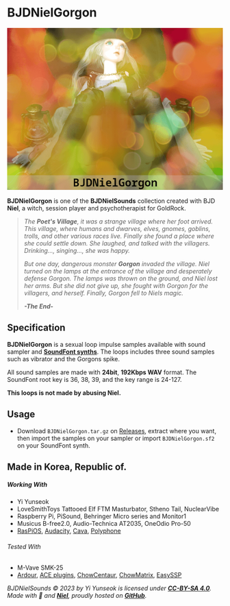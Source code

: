 # BJDNielGorgon

![BJDNielGorgon](../images/BJDNielGorgon.png)

**BJDNielGorgon** is one of the **BJDNielSounds** collection created with BJD **Niel**, a witch, session player and psychotherapist for GoldRock.

>_The **Poet's Village**, it was a strange village where her foot arrived. This village, where humans and dwarves, elves, gnomes, goblins, trolls, and other various races live. Finally she found a place where she could settle down. She laughed, and talked with the villagers. Drinking..., singing..., she was happy._
>
>_But one day, dangerous monster **Gorgon** invaded the village. Niel turned on the lamps at the entrance of the village and desperately defense Gorgon. The lamps was thrown on the ground, and Niel lost her arms. But she did not give up, she fought with Gorgon for the villagers, and herself. Finally, Gorgon fell to Niels magic._
>
>_**-The End-**_

## Specification

**BJDNielGorgon** is a sexual loop impulse samples available with sound sampler and **[SoundFont synths](https://www.fluidsynth.org/)**. The loops includes three sound samples such as vibrator and the Gorgons spike.

All sound samples are made with **24bit**, **192Kbps WAV** format. The SoundFont root key is 36, 38, 39, and the key range is 24-127.

**This loops is not made by abusing Niel.**

## Usage

- Download `BJDNielGorgon.tar.gz` on [Releases](https://github.com/YGGDRASIL-STUDIO/BJDNielSounds/releases/tag/v1.0.0), extract where you want, then import the samples on your sampler or import `BJDNielGorgon.sf2` on your SoundFont synth.

## Made in Korea, Republic of.

##### Working With

- Yi Yunseok
- LoveSmithToys Tattooed Elf FTM Masturbator, Stheno Tail, NuclearVibe
- Raspberry Pi, PiSound, Behringer Micro series and Monitor1
- Musicus B-free2.0, Audio-Technica AT2035, OneOdio Pro-50
- [RasPiOS](https://www.raspberrypi.com/software/), [Audacity](https://www.audacityteam.org/), [Cava](https://github.com/karlstav/cava), [Polyphone](https://www.polyphone-soundfonts.com/)

###### Tested With

- M-Vave SMK-25
- [Ardour](https://ardour.org/), [ACE plugins](https://manual.ardour.org/plugins-filters/), [ChowCentaur](https://github.com/jatinchowdhury18/KlonCentaur), [ChowMatrix](https://github.com/Chowdhury-DSP/ChowMatrix), [EasySSP](https://au.tomatl.org/)

_BJDNielSounds ©️ 2023 by Yi Yunseok is licensed under **[CC-BY-SA 4.0](https://creativecommons.org/licenses/by-sa/4.0/)**. Made with 💝 and **[Niel](https://s.click.aliexpress.com/e/_oDj63f7)**, proudly hosted on **[GitHub](https://github.com/)**._

